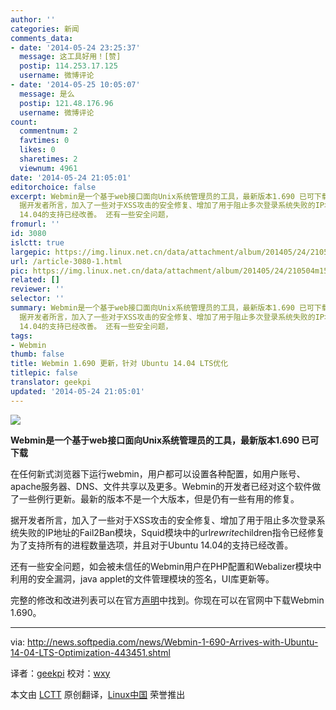 ```yaml
---
author: ''
categories: 新闻
comments_data:
- date: '2014-05-24 23:25:37'
  message: 这工具好用！[赞]
  postip: 114.253.17.125
  username: 微博评论
- date: '2014-05-25 10:05:07'
  message: 是么
  postip: 121.48.176.96
  username: 微博评论
count:
  commentnum: 2
  favtimes: 0
  likes: 0
  sharetimes: 2
  viewnum: 4961
date: '2014-05-24 21:05:01'
editorchoice: false
excerpt: Webmin是一个基于web接口面向Unix系统管理员的工具，最新版本1.690 已可下载 在任何新式浏览器下运行webmin，用户都可以设置各种配置，如用户账号、apache服务器、DNS、文件共享以及更多。Webmin的开发者已经对这个软件做了一些例行更新。最新的版本不是一个大版本，但是仍有一些有用的修复。
  据开发者所言，加入了一些对于XSS攻击的安全修复、增加了用于阻止多次登录系统失败的IP地址的Fail2Ban模块，Squid模块中的urlrewritechildren指令已经修复为了支持所有的进程数量选项，并且对于Ubuntu
  14.04的支持已经改善。 还有一些安全问题，
fromurl: ''
id: 3080
islctt: true
largepic: https://img.linux.net.cn/data/attachment/album/201405/24/210504m15ocy9bvzpu1ppz.jpg
url: /article-3080-1.html
pic: https://img.linux.net.cn/data/attachment/album/201405/24/210504m15ocy9bvzpu1ppz.jpg.thumb.jpg
related: []
reviewer: ''
selector: ''
summary: Webmin是一个基于web接口面向Unix系统管理员的工具，最新版本1.690 已可下载 在任何新式浏览器下运行webmin，用户都可以设置各种配置，如用户账号、apache服务器、DNS、文件共享以及更多。Webmin的开发者已经对这个软件做了一些例行更新。最新的版本不是一个大版本，但是仍有一些有用的修复。
  据开发者所言，加入了一些对于XSS攻击的安全修复、增加了用于阻止多次登录系统失败的IP地址的Fail2Ban模块，Squid模块中的urlrewritechildren指令已经修复为了支持所有的进程数量选项，并且对于Ubuntu
  14.04的支持已经改善。 还有一些安全问题，
tags:
- Webmin
thumb: false
title: Webmin 1.690 更新，针对 Ubuntu 14.04 LTS优化
titlepic: false
translator: geekpi
updated: '2014-05-24 21:05:01'
---
```


![](/data/attachment/album/201405/24/210504m15ocy9bvzpu1ppz.jpg)


**Webmin是一个基于web接口面向Unix系统管理员的工具，最新版本1.690 已可下载**


在任何新式浏览器下运行webmin，用户都可以设置各种配置，如用户账号、apache服务器、DNS、文件共享以及更多。Webmin的开发者已经对这个软件做了一些例行更新。最新的版本不是一个大版本，但是仍有一些有用的修复。


据开发者所言，加入了一些对于XSS攻击的安全修复、增加了用于阻止多次登录系统失败的IP地址的Fail2Ban模块，Squid模块中的url*rewrite*children指令已经修复为了支持所有的进程数量选项，并且对于Ubuntu 14.04的支持已经改善。


还有一些安全问题，如会被未信任的Webmin用户在PHP配置和Webalizer模块中利用的安全漏洞，java applet的文件管理模块的签名，UI库更新等。


完整的修改和改进列表可以在官方[声明](http://www.webmin.com/changes.html)中找到。你现在可以在官网中下载Webmin 1.690。




---


via: <http://news.softpedia.com/news/Webmin-1-690-Arrives-with-Ubuntu-14-04-LTS-Optimization-443451.shtml>


译者：[geekpi](https://github.com/geekpi) 校对：[wxy](https://github.com/wxy)


本文由 [LCTT](https://github.com/LCTT/TranslateProject) 原创翻译，[Linux中国](http://linux.cn/) 荣誉推出